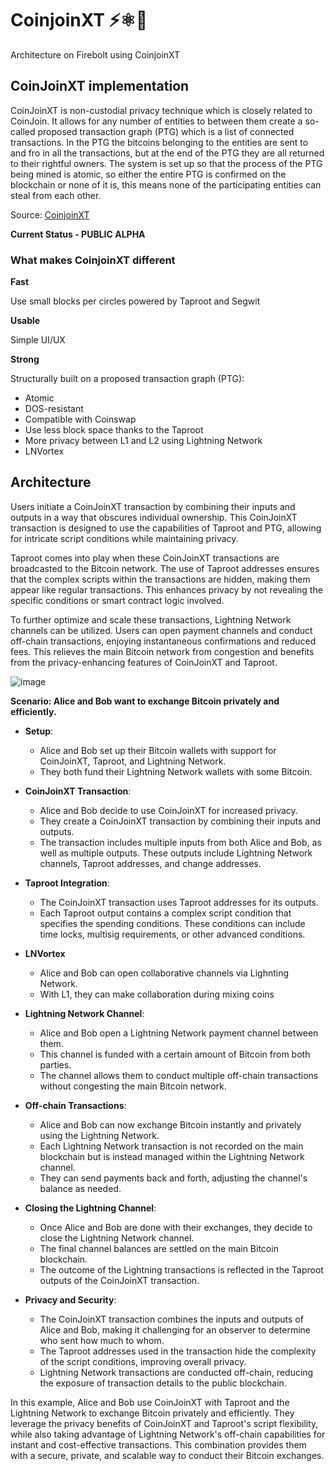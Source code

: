# CoinjoinXT ⚡⚛️🔄

Architecture on Firebolt using CoinjoinXT

## CoinJoinXT implementation

CoinJoinXT is non-custodial privacy technique which is closely related to CoinJoin. It allows for any number of entities to between them create a so-called proposed transaction graph (PTG) which is a list of connected transactions. In the PTG the bitcoins belonging to the entities are sent to and fro in all the transactions, but at the end of the PTG they are all returned to their rightful owners. The system is set up so that the process of the PTG being mined is atomic, so either the entire PTG is confirmed on the blockchain or none of it is, this means none of the participating entities can steal from each other.

Source: [CoinjoinXT](https://en.bitcoin.it/wiki/CoinJoinXT)

**Current Status - PUBLIC ALPHA**

### What makes CoinjoinXT different


**Fast**

Use small blocks per circles powered by Taproot and Segwit


**Usable**

Simple UI/UX


**Strong**

Structurally built on a  proposed transaction graph (PTG):

 - Atomic
 - DOS-resistant
 - Compatible with Coinswap
 - Use less block space thanks to the Taproot
 - More privacy between L1 and L2 using Lightning Network
 - LNVortex

## Architecture

Users initiate a CoinJoinXT transaction by combining their inputs and outputs in a way that obscures individual ownership. This CoinJoinXT transaction is designed to use the capabilities of Taproot and PTG, allowing for intricate script conditions while maintaining privacy.

Taproot comes into play when these CoinJoinXT transactions are broadcasted to the Bitcoin network. The use of Taproot addresses ensures that the complex scripts within the transactions are hidden, making them appear like regular transactions. This enhances privacy by not revealing the specific conditions or smart contract logic involved.

To further optimize and scale these transactions, Lightning Network channels can be utilized. Users can open payment channels and conduct off-chain transactions, enjoying instantaneous confirmations and reduced fees. This relieves the main Bitcoin network from congestion and benefits from the privacy-enhancing features of CoinJoinXT and Taproot.

![image](https://github.com/AreaLayer/CoinjoinXT/assets/135646455/27bc9bdb-7d38-46c7-b690-d401c3e0d019)


**Scenario: Alice and Bob want to exchange Bitcoin privately and efficiently.**

-  **Setup**:
   - Alice and Bob set up their Bitcoin wallets with support for CoinJoinXT, Taproot, and Lightning Network.
   - They both fund their Lightning Network wallets with some Bitcoin.

- **CoinJoinXT Transaction**:
   - Alice and Bob decide to use CoinJoinXT for increased privacy.
   - They create a CoinJoinXT transaction by combining their inputs and outputs.
   - The transaction includes multiple inputs from both Alice and Bob, as well as multiple outputs. These outputs include Lightning Network channels, Taproot addresses, and change addresses.

-  **Taproot Integration**:
   - The CoinJoinXT transaction uses Taproot addresses for its outputs.
   - Each Taproot output contains a complex script condition that specifies the spending conditions. These conditions can include time locks, multisig requirements, or other advanced conditions.

- **LNVortex**

   - Alice and Bob can open collaborative channels via Lighnting Network.
   - With L1, they can make collaboration during mixing coins
  

-  **Lightning Network Channel**:
   - Alice and Bob open a Lightning Network payment channel between them.
   - This channel is funded with a certain amount of Bitcoin from both parties.
   - The channel allows them to conduct multiple off-chain transactions without congesting the main Bitcoin network.

-  **Off-chain Transactions**:
   - Alice and Bob can now exchange Bitcoin instantly and privately using the Lightning Network.
   - Each Lightning Network transaction is not recorded on the main blockchain but is instead managed within the Lightning Network channel.
   - They can send payments back and forth, adjusting the channel's balance as needed.

-  **Closing the Lightning Channel**:
   - Once Alice and Bob are done with their exchanges, they decide to close the Lightning Network channel.
   - The final channel balances are settled on the main Bitcoin blockchain.
   - The outcome of the Lightning transactions is reflected in the Taproot outputs of the CoinJoinXT transaction.

- **Privacy and Security**:
   - The CoinJoinXT transaction combines the inputs and outputs of Alice and Bob, making it challenging for an observer to determine who sent how much to whom.
   - The Taproot addresses used in the transaction hide the complexity of the script conditions, improving overall privacy.
   - Lightning Network transactions are conducted off-chain, reducing the exposure of transaction details to the public blockchain.

In this example, Alice and Bob use CoinJoinXT with Taproot and the Lightning Network to exchange Bitcoin privately and efficiently. They leverage the privacy benefits of CoinJoinXT and Taproot's script flexibility, while also taking advantage of Lightning Network's off-chain capabilities for instant and cost-effective transactions. This combination provides them with a secure, private, and scalable way to conduct their Bitcoin exchanges.

